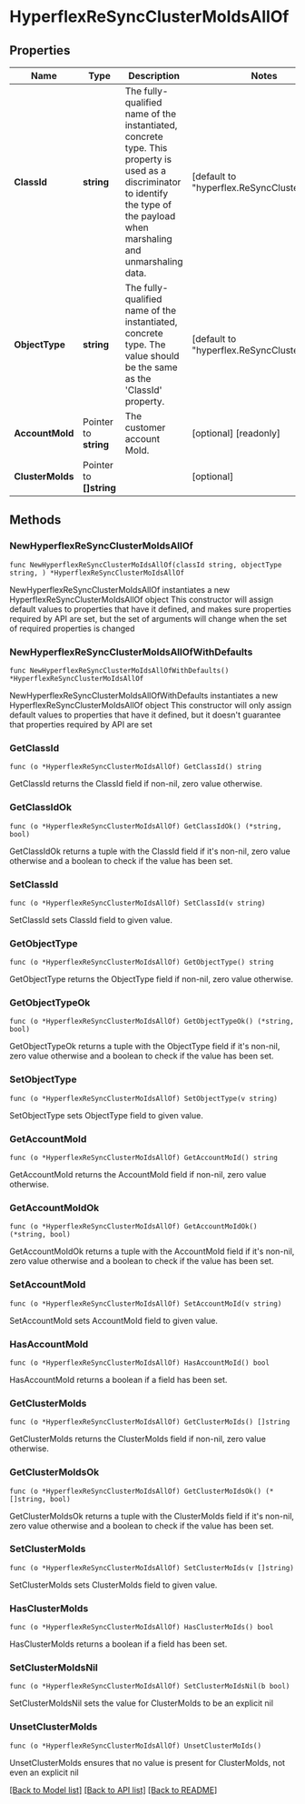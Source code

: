 # HyperflexReSyncClusterMoIdsAllOf

## Properties

Name | Type | Description | Notes
------------ | ------------- | ------------- | -------------
**ClassId** | **string** | The fully-qualified name of the instantiated, concrete type. This property is used as a discriminator to identify the type of the payload when marshaling and unmarshaling data. | [default to "hyperflex.ReSyncClusterMoIds"]
**ObjectType** | **string** | The fully-qualified name of the instantiated, concrete type. The value should be the same as the &#39;ClassId&#39; property. | [default to "hyperflex.ReSyncClusterMoIds"]
**AccountMoId** | Pointer to **string** | The customer account MoId. | [optional] [readonly] 
**ClusterMoIds** | Pointer to **[]string** |  | [optional] 

## Methods

### NewHyperflexReSyncClusterMoIdsAllOf

`func NewHyperflexReSyncClusterMoIdsAllOf(classId string, objectType string, ) *HyperflexReSyncClusterMoIdsAllOf`

NewHyperflexReSyncClusterMoIdsAllOf instantiates a new HyperflexReSyncClusterMoIdsAllOf object
This constructor will assign default values to properties that have it defined,
and makes sure properties required by API are set, but the set of arguments
will change when the set of required properties is changed

### NewHyperflexReSyncClusterMoIdsAllOfWithDefaults

`func NewHyperflexReSyncClusterMoIdsAllOfWithDefaults() *HyperflexReSyncClusterMoIdsAllOf`

NewHyperflexReSyncClusterMoIdsAllOfWithDefaults instantiates a new HyperflexReSyncClusterMoIdsAllOf object
This constructor will only assign default values to properties that have it defined,
but it doesn't guarantee that properties required by API are set

### GetClassId

`func (o *HyperflexReSyncClusterMoIdsAllOf) GetClassId() string`

GetClassId returns the ClassId field if non-nil, zero value otherwise.

### GetClassIdOk

`func (o *HyperflexReSyncClusterMoIdsAllOf) GetClassIdOk() (*string, bool)`

GetClassIdOk returns a tuple with the ClassId field if it's non-nil, zero value otherwise
and a boolean to check if the value has been set.

### SetClassId

`func (o *HyperflexReSyncClusterMoIdsAllOf) SetClassId(v string)`

SetClassId sets ClassId field to given value.


### GetObjectType

`func (o *HyperflexReSyncClusterMoIdsAllOf) GetObjectType() string`

GetObjectType returns the ObjectType field if non-nil, zero value otherwise.

### GetObjectTypeOk

`func (o *HyperflexReSyncClusterMoIdsAllOf) GetObjectTypeOk() (*string, bool)`

GetObjectTypeOk returns a tuple with the ObjectType field if it's non-nil, zero value otherwise
and a boolean to check if the value has been set.

### SetObjectType

`func (o *HyperflexReSyncClusterMoIdsAllOf) SetObjectType(v string)`

SetObjectType sets ObjectType field to given value.


### GetAccountMoId

`func (o *HyperflexReSyncClusterMoIdsAllOf) GetAccountMoId() string`

GetAccountMoId returns the AccountMoId field if non-nil, zero value otherwise.

### GetAccountMoIdOk

`func (o *HyperflexReSyncClusterMoIdsAllOf) GetAccountMoIdOk() (*string, bool)`

GetAccountMoIdOk returns a tuple with the AccountMoId field if it's non-nil, zero value otherwise
and a boolean to check if the value has been set.

### SetAccountMoId

`func (o *HyperflexReSyncClusterMoIdsAllOf) SetAccountMoId(v string)`

SetAccountMoId sets AccountMoId field to given value.

### HasAccountMoId

`func (o *HyperflexReSyncClusterMoIdsAllOf) HasAccountMoId() bool`

HasAccountMoId returns a boolean if a field has been set.

### GetClusterMoIds

`func (o *HyperflexReSyncClusterMoIdsAllOf) GetClusterMoIds() []string`

GetClusterMoIds returns the ClusterMoIds field if non-nil, zero value otherwise.

### GetClusterMoIdsOk

`func (o *HyperflexReSyncClusterMoIdsAllOf) GetClusterMoIdsOk() (*[]string, bool)`

GetClusterMoIdsOk returns a tuple with the ClusterMoIds field if it's non-nil, zero value otherwise
and a boolean to check if the value has been set.

### SetClusterMoIds

`func (o *HyperflexReSyncClusterMoIdsAllOf) SetClusterMoIds(v []string)`

SetClusterMoIds sets ClusterMoIds field to given value.

### HasClusterMoIds

`func (o *HyperflexReSyncClusterMoIdsAllOf) HasClusterMoIds() bool`

HasClusterMoIds returns a boolean if a field has been set.

### SetClusterMoIdsNil

`func (o *HyperflexReSyncClusterMoIdsAllOf) SetClusterMoIdsNil(b bool)`

 SetClusterMoIdsNil sets the value for ClusterMoIds to be an explicit nil

### UnsetClusterMoIds
`func (o *HyperflexReSyncClusterMoIdsAllOf) UnsetClusterMoIds()`

UnsetClusterMoIds ensures that no value is present for ClusterMoIds, not even an explicit nil

[[Back to Model list]](../README.md#documentation-for-models) [[Back to API list]](../README.md#documentation-for-api-endpoints) [[Back to README]](../README.md)



